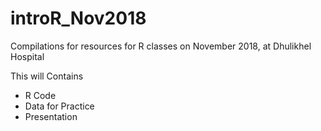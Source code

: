 # introR_Nov2018
Compilations for resources for R classes on November 2018, at Dhulikhel Hospital

This will Contains 
- R Code 
- Data for Practice 
- Presentation
